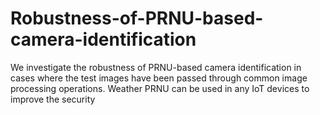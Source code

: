 # Robustness-of-PRNU-based-camera-identification
We investigate the robustness of PRNU-based camera identification in cases where the test images have been passed through common image processing operations. Weather PRNU can be used in any IoT devices to improve the security
